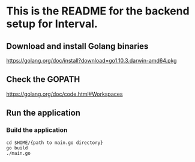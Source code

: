 # This is the README for the backend setup for Interval.

## Download and install Golang binaries
https://golang.org/doc/install?download=go1.10.3.darwin-amd64.pkg

## Check the GOPATH
https://golang.org/doc/code.html#Workspaces

## Run the application

### Build the application
    
    cd $HOME/{path to main.go directory}
    go build
    ./main.go